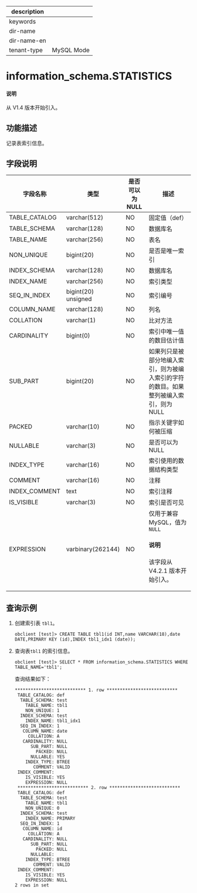 |description||
|---|---|
|keywords||
|dir-name||
|dir-name-en||
|tenant-type|MySQL Mode|

# information_schema.STATISTICS

<main id="notice" type='explain'>
  <h4>说明</h4>
  <p>从 V1.4 版本开始引入。</p>
</main>

## 功能描述

记录表索引信息。

## 字段说明

| 字段名称 | 类型 | 是否可以为 NULL | 描述 |
| --- | --- | --- | --- |
| TABLE_CATALOG | varchar(512) | NO | 固定值（def） |
| TABLE_SCHEMA | varchar(128) | NO | 数据库名 |
| TABLE_NAME | varchar(256) | NO | 表名 |
| NON_UNIQUE | bigint(20) | NO | 是否是唯一索引 |
| INDEX_SCHEMA | varchar(128) | NO | 数据库名 |
| INDEX_NAME | varchar(256) | NO | 索引类型 |
| SEQ_IN_INDEX | bigint(20) unsigned | NO | 索引编号 |
| COLUMN_NAME | varchar(128) | NO | 列名 |
| COLLATION | varchar(1) | NO | 比对方法 |
| CARDINALITY | bigint(0) | NO | 索引中唯一值的数目估计值 |
| SUB_PART | bigint(20) | NO | 如果列只是被部分地编入索引，则为被编入索引的字符的数目。如果整列被编入索引，则为 NULL |
| PACKED | varchar(10) | NO | 指示关键字如何被压缩 |
| NULLABLE | varchar(3) | NO | 是否可以为 NULL |
| INDEX_TYPE | varchar(16) | NO | 索引使用的数据结构类型 |
| COMMENT | varchar(16) | NO | 注释 |
| INDEX_COMMENT | text | NO | 索引注释 |
| IS_VISIBLE | varchar(3) | NO | 索引是否可见 |
| EXPRESSION    | varbinary(262144) | NO | 仅用于兼容 MySQL，值为 `NULL`  <main id="notice" type='explain'><h4>说明</h4><p>该字段从 V4.2.1 版本开始引入。</p></main>  |

## 查询示例

1. 创建索引表 `tbl1`。

   ```shell
   obclient [test]> CREATE TABLE tbl1(id INT,name VARCHAR(18),date DATE,PRIMARY KEY (id),INDEX tbl1_idx1 (date));
   ```

2. 查询表`tbl1` 的索引信息。

   ```shell
   obclient [test]> SELECT * FROM information_schema.STATISTICS WHERE TABLE_NAME='tbl1';
   ```

   查询结果如下：
   
   ```shell
   *************************** 1. row ***************************
    TABLE_CATALOG: def
     TABLE_SCHEMA: test
       TABLE_NAME: tbl1
       NON_UNIQUE: 1
     INDEX_SCHEMA: test
       INDEX_NAME: tbl1_idx1
     SEQ_IN_INDEX: 1
      COLUMN_NAME: date
        COLLATION: A
      CARDINALITY: NULL
         SUB_PART: NULL
           PACKED: NULL
         NULLABLE: YES
       INDEX_TYPE: BTREE
          COMMENT: VALID
    INDEX_COMMENT:
       IS_VISIBLE: YES
       EXPRESSION: NULL
    *************************** 2. row ***************************
    TABLE_CATALOG: def
     TABLE_SCHEMA: test
       TABLE_NAME: tbl1
       NON_UNIQUE: 0
     INDEX_SCHEMA: test
       INDEX_NAME: PRIMARY
     SEQ_IN_INDEX: 1
      COLUMN_NAME: id
        COLLATION: A
      CARDINALITY: NULL
         SUB_PART: NULL
           PACKED: NULL
         NULLABLE:
       INDEX_TYPE: BTREE
          COMMENT: VALID
    INDEX_COMMENT:
       IS_VISIBLE: YES
       EXPRESSION: NULL
   2 rows in set
   ```

